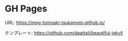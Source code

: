 # GH Pages

URL: https://mpg-tomoaki-tsukamoto.github.io/

テンプレート: https://github.com/daattali/beautiful-jekyll
